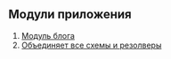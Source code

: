## Модули приложения

1. [Модуль блога](./BlogM)
1. [Объединяет все схемы и резолверы](./schemaWithResolvers.js)